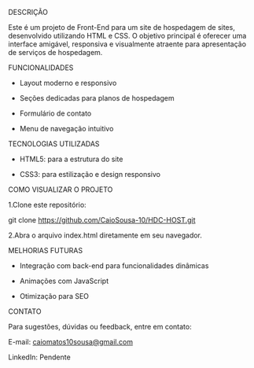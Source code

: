 DESCRIÇÃO

Este é um projeto de Front-End para um site de hospedagem de sites, desenvolvido utilizando HTML e CSS. 
O objetivo principal é oferecer uma interface amigável, responsiva e visualmente atraente para apresentação de serviços de hospedagem.

FUNCIONALIDADES

- Layout moderno e responsivo

- Seções dedicadas para planos de hospedagem

- Formulário de contato

- Menu de navegação intuitivo

TECNOLOGIAS UTILIZADAS

- HTML5: para a estrutura do site

- CSS3: para estilização e design responsivo

COMO VISUALIZAR O PROJETO

1.Clone este repositório:

git clone https://github.com/CaioSousa-10/HDC-HOST.git

2.Abra o arquivo index.html diretamente em seu navegador.

MELHORIAS FUTURAS

- Integração com back-end para funcionalidades dinâmicas

- Animações com JavaScript

- Otimização para SEO

CONTATO

Para sugestões, dúvidas ou feedback, entre em contato:

E-mail: caiomatos10sousa@gmail.com

LinkedIn: Pendente



